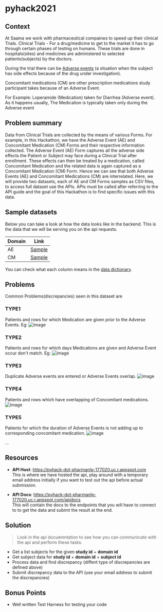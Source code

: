 # pyhack2021

## Context

At Saama we work with pharmaceutical compaines to speed up their clinical Trials.
Clinical Trials - For a drug/medicine to get to the market it has to go through certain phases of testing on humans. These trials are done in hospitals(sites) and medicines are administered to selected patients(subjects) by the doctors.

During the trial there can be [Adverse events](https://en.wikipedia.org/wiki/Adverse_event) (a situation when the subject has side effects because of the drug under investigation).

Concomitant medications (CM) are other prescription medications study participant takes because of an Adverse Event.

For Example: Loperamide (Medication) taken for Diarrhea (Adverse event). As it happens usually, The Medication is typically taken only during the Adverse event

## Problem summary

Data from Clinical Trials are collected by the means of various Forms. For example, in this Hackathon, we have the Adverse Event (AE) and Concomitant Medication (CM) Forms and their respective information collected. The Adverse Event (AE) Form captures all the adverse side effects the Patient or Subject may face during a Clinical Trial after enrollment. These effects can then be treated by a medication, called Concomitant Medication and the related data is again captured as a Concomitant Medication (CM) Form. Hence we can see that both Adverse Events (AE) and Concomitant Medications (CM) are interrelated. Here, we will provide two datasets, each of AE and CM Forms samples as CSV files, to access full dataset use the APIs. APIs must be called after referring to the API guide and the goal of this Hackathon is to find specific issues with this data.

## Sample datasets

Below you can take a look at how the data looks like in the backend. This is the data that we will be serving you on the api requests.

| Domain | Link                                                                         |
| ------ | ---------------------------------------------------------------------------- |
| AE     | [Sample](https://www.dropbox.com/s/wg3xi7f9kxr5o4w/AE_data_sample.xlsx?dl=0) |
| CM     | [Sample](https://www.dropbox.com/s/uar0h8pkfxtt2ij/cm_data_sample.xlsx?dl=0) |

You can check what each column means in the [data dictionary](https://www.dropbox.com/s/5s83sveiovzolsh/Hackathon%20Data%20Dictionary.xlsx?dl=0).

## Problems

Common Problems(discrepancies) seen in this dataset are

### TYPE1

Patients and rows for which Medication are given prior to the Adverse Events.
Eg: ![image](https://user-images.githubusercontent.com/16976605/110984096-aaaffe80-8338-11eb-8bb0-d4193ffde67c.png)

### TYPE2

Patients and rows for which days Medications are given and Adverse Event occur don't match.
Eg: ![image](https://user-images.githubusercontent.com/16976605/110984437-23af5600-8339-11eb-97f9-0b099cfad2e7.png)

### TYPE3

Duplicate Adverse events are entered or Adverse Events overlap.
![image](https://user-images.githubusercontent.com/16976605/110985084-fc0cbd80-8339-11eb-86eb-f33f065ba55a.png)

### TYPE4

Patients and rows which have overlapping of Concomitant medications.
![image](https://user-images.githubusercontent.com/16976605/110985591-a1c02c80-833a-11eb-85de-4a17de36ac39.png)

### TYPE5

Patients for which the duration of Adverse Events is not adding up to corresponding concomitant medication.
![image](https://user-images.githubusercontent.com/16976605/110986383-99b4bc80-833b-11eb-9306-5db76834cc45.png)

...

## Resources

- **API Host**: https://pyhack-dot-pharmanlp-177020.uc.r.appspot.com \
  This is where we have hosted the api, play around with a temporary email address initially if you want to test out the api before actual submission.

- **API Docs**: https://pyhack-dot-pharmanlp-177020.uc.r.appspot.com/apidocs \
  This will contain the docs to the endpoints that you will have to connect to to get the data and subimt the result at the end.

## Solution

> Look in the api docuemntation to see how you can communicate with the api and perform these tasks.

- Get a list subjects for the given **study id** + **domain id**
- Get subject data for **study id** + **domain id** + **subject id**
- Process data and find discrepancy (diffent type of discrepancies are defined above)
- Submit discrepancy data to the API (use your email address to submit the discrepancies)

## Bonus Points

- Well written Test Harness for testing your code
